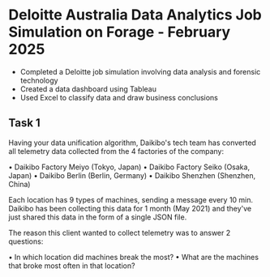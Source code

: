# Deloitte Australia Data Analytics Job Simulation on Forage - February 2025

 * Completed a Deloitte job simulation involving data analysis and forensic
   technology 
 * Created a data dashboard using Tableau 
 * Used Excel to classify data and draw business conclusions

## Task 1 
Having your data unification algorithm, Daikibo's tech team has converted all telemetry data collected from the 4 factories of the company:

•	Daikibo Factory Meiyo (Tokyo, Japan)
•	Daikibo Factory Seiko (Osaka, Japan)
•	Daikibo Berlin (Berlin, Germany)
•	Daikibo Shenzhen (Shenzhen, China)

Each location has 9 types of machines, sending a message every 10 min. Daikibo has been collecting this data for 1 month (May 2021) and they've just shared this data in the form of a single JSON file.

The reason this client wanted to collect telemetry was to answer 2 questions:

•	In which location did machines break the most?
•	What are the machines that broke most often in that location?
